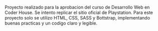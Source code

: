 Proyecto realizado para la aprobacion del curso de Desarrollo Web en Coder House. Se intento replicar el sitio oficial de Playstation. Para este proyecto solo se utilizo HTML, CSS, SASS y Bottstrap, implementando buenas practicas y un codigo claro y legible.
